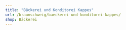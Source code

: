 ```yaml
---
title: "Bäckerei und Konditorei Kappes"
url: /braunschweig/baeckerei-und-konditorei-kappes/
shop: Bäckerei
---
```

